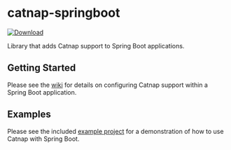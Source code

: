 # catnap-springboot
[ ![Download](https://api.bintray.com/packages/gregwhitaker/maven/catnap-springboot/images/download.svg) ](https://bintray.com/gregwhitaker/maven/catnap-springboot/_latestVersion)

Library that adds Catnap support to Spring Boot applications.

## Getting Started
Please see the [wiki](https://github.com/gregwhitaker/catnap/wiki/Catnap-with-Spring-Boot) for details on configuring Catnap support within a Spring Boot application.

## Examples
Please see the included [example project](https://github.com/gregwhitaker/catnap/tree/master/catnap-examples/catnap-examples-springboot) for a demonstration of how to use Catnap with Spring Boot.
